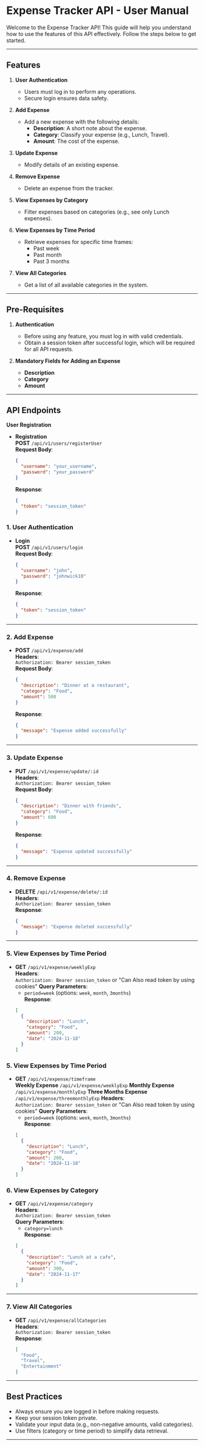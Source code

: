 
# Expense Tracker API - User Manual

Welcome to the Expense Tracker API! This guide will help you understand how to use the features of this API effectively. Follow the steps below to get started.

---

## **Features**

1. **User Authentication**  
   - Users must log in to perform any operations.  
   - Secure login ensures data safety.

2. **Add Expense**  
   - Add a new expense with the following details:  
     - **Description**: A short note about the expense.  
     - **Category**: Classify your expense (e.g., Lunch, Travel).  
     - **Amount**: The cost of the expense.

3. **Update Expense**  
   - Modify details of an existing expense.

4. **Remove Expense**  
   - Delete an expense from the tracker.

5. **View Expenses by Category**  
   - Filter expenses based on categories (e.g., see only Lunch expenses).

6. **View Expenses by Time Period**  
   - Retrieve expenses for specific time frames:  
     - Past week  
     - Past month  
     - Past 3 months

7. **View All Categories**  
   - Get a list of all available categories in the system.

---

## **Pre-Requisites**

1. **Authentication**  
   - Before using any feature, you must log in with valid credentials.  
   - Obtain a session token after successful login, which will be required for all API requests.

2. **Mandatory Fields for Adding an Expense**  
   - **Description**  
   - **Category**  
   - **Amount**

---

## **API Endpoints**

**User Registration**
- **Registration**  
  **POST** `/api/v1/users/registerUser`  
  **Request Body**:  
  ```json
  {
    "username": "your_username",
    "password": "your_password"
  }
  ```  
  **Response**:  
  ```json
  {
    "token": "session_token"
  }
  ```
### 1. **User Authentication**
- **Login**  
  **POST** `/api/v1/users/login`  
  **Request Body**:  
  ```json
  {
    "username": "john",
    "password": "johnwick10"
  }
  ```  
  **Response**:  
  ```json
  {
    "token": "session_token"
  }
  ```

---

### 2. **Add Expense**
- **POST** `/api/v1/expense/add`  
  **Headers**:  
  `Authorization: Bearer session_token`  
  **Request Body**:  
  ```json
  {
    "description": "Dinner at a restaurant",
    "category": "Food",
    "amount": 500
  }
  ```  
  **Response**:  
  ```json
  {
    "message": "Expense added successfully"
  }
  ```

---

### 3. **Update Expense**
- **PUT** `/api/v1/expense/update/:id`  
  **Headers**:  
  `Authorization: Bearer session_token`  
  **Request Body**:  
  ```json
  {
    "description": "Dinner with friends",
    "category": "Food",
    "amount": 600
  }
  ```  
  **Response**:  
  ```json
  {
    "message": "Expense updated successfully"
  }
  ```

---

### 4. **Remove Expense**
- **DELETE** `/api/v1/expense/delete/:id`  
  **Headers**:  
  `Authorization: Bearer session_token`  
  **Response**:  
  ```json
  {
    "message": "Expense deleted successfully"
  }
  ```

---

### 5. **View Expenses by Time Period**
- **GET** `/api/v1/expense/weeklyExp`  
  **Headers**:  
  `Authorization: Bearer session_token`  or "Can Also read token by using cookies"
  **Query Parameters**:  
  - `period=week` (options: `week`, `month`, `3months`)  
  **Response**:  
  ```json
  [
    {
      "description": "Lunch",
      "category": "Food",
      "amount": 200,
      "date": "2024-11-18"
    }
  ]
  ```
### 5. **View Expenses by Time Period**
- **GET** `/api/v1/expense/timeframe`  
  **Weekly Expense** `/api/v1/expense/weeklyExp` 
  **Monthly Expense** `/api/v1/expense/monthlyExp` 
  **Three Months Expense** `/api/v1/expense/threemonthlyExp` 
  **Headers**:  
  `Authorization: Bearer session_token`  or "Can Also read token by using cookies"
  **Query Parameters**:  
  - `period=week` (options: `week`, `month`, `3months`)  
  **Response**:  
  ```json
  [
    {
      "description": "Lunch",
      "category": "Food",
      "amount": 200,
      "date": "2024-11-18"
    }
  ]
  ```



### 6. **View Expenses by Category**
- **GET** `/api/v1/expense/category`  
  **Headers**:  
  `Authorization: Bearer session_token`  
  **Query Parameters**:  
  - `category=lunch`  
  **Response**:  
  ```json
  [
    {
      "description": "Lunch at a cafe",
      "category": "Food",
      "amount": 300,
      "date": "2024-11-17"
    }
  ]
  ```

---

### 7. **View All Categories**
- **GET** `/api/v1/expense/allCategories`  
  **Headers**:  
  `Authorization: Bearer session_token`  
  **Response**:  
  ```json
  [
    "Food",
    "Travel",
    "Entertainment"
  ]
  ```

---

## **Best Practices**
- Always ensure you are logged in before making requests.
- Keep your session token private.
- Validate your input data (e.g., non-negative amounts, valid categories).
- Use filters (category or time period) to simplify data retrieval.

---

